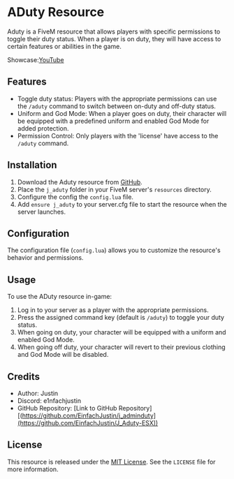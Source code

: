 # ADuty Resource

Aduty is a FiveM resource that allows players with specific permissions to toggle their duty status. When a player is on duty, they will have access to certain features or abilities in the game.

Showcase:[YouTube]([https://youtu.be/6lWM1KtjhtQ)
## Features

- Toggle duty status: Players with the appropriate permissions can use the `/aduty` command to switch between on-duty and off-duty status.
- Uniform and God Mode: When a player goes on duty, their character will be equipped with a predefined uniform and enabled God Mode for added protection.
- Permission Control: Only players with the 'license' have access to the `/aduty` command.

## Installation

1. Download the Aduty resource from [GitHub]([[https://github.com/EinfachJustin/j_adminduty]](https://github.com/EinfachJustin/J_Aduty-ESX)).
2. Place the `j_aduty` folder in your FiveM server's `resources` directory.
3. Configure the config the `config.lua` file.
4. Add `ensure j_aduty` to your server.cfg file to start the resource when the server launches.

## Configuration

The configuration file (`config.lua`) allows you to customize the resource's behavior and permissions.


## Usage

To use the ADuty resource in-game:

1. Log in to your server as a player with the appropriate permissions.
2. Press the assigned command key (default is `/aduty`) to toggle your duty status.
3. When going on duty, your character will be equipped with a uniform and enabled God Mode.
4. When going off duty, your character will revert to their previous clothing and God Mode will be disabled.

## Credits

- Author: Justin 
- Discord: e1nfachjustin
- GitHub Repository: [Link to GitHub Repository][(https://github.com/EinfachJustin/j_adminduty](https://github.com/EinfachJustin/J_Aduty-ESX))

## License

This resource is released under the [MIT License](https://opensource.org/licenses/MIT). See the `LICENSE` file for more information.
